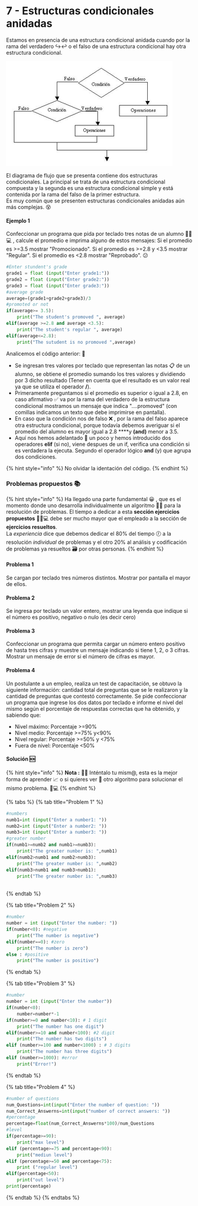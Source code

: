 # 7 - Estructuras condicionales anidadas

Estamos en presencia de una estructura condicional anidada cuando por la rama del verdadero ↪↩ o el falso de una estructura condicional hay otra estructura condicional.

![Diagrama de flujo estructura condicional anidada](.gitbook/assets/image%20%285%29.png)

El diagrama de flujo que se presenta contiene dos estructuras condicionales. La principal se trata de una estructura condicional compuesta y la segunda es una estructura condicional simple y está contenida por la rama del falso de la primer estructura.  
 Es muy común que se presenten estructuras condicionales anidadas aún más complejas. 😵 

#### Ejemplo 1

Confeccionar un programa que pida por teclado tres notas de un alumno 👨🏾💻 , calcule el promedio e imprima alguno de estos mensajes: Si el promedio es &gt;=3.5 mostrar "Promocionado". Si el promedio es &gt;=2.8 y &lt;3.5 mostrar "Regular". Si el promedio es &lt;2.8 mostrar "Reprobado". 😕 

```python
#Enter stundent's grade
grade1 = float (input("Enter grade1:"))
grade2 = float (input("Enter grade2:"))
grade3 = float (input("Enter grade3:"))
#average grade
average=(grade1+grade2+grade3)/3
#promoted or not
if(average>= 3.5):
    print("The student's promoved ", average)
elif(average >=2.8 and average <3.5):
    print("The student's regular ", average)
elif(average<=2.8):
    print("The sutudent is no promoved ",average)
```

Analicemos el código anterior: 🔎 

* Se ingresan tres valores por teclado que representan las notas 📋 de un alumno, se obtiene el promedio  sumando los tres valores y dividiendo por 3 dicho resultado \(Tener en cuenta que el resultado es un valor real ya que se utiliza el operador **/**\).
* Primeramente preguntamos si el promedio es superior o igual a 2.8, en caso afirmativo ✅ va por la rama del verdadero de la estructura condicional mostramos un mensaje que indica "….promoved" \(con comillas indicamos un texto que debe imprimirse en pantalla\).
* En caso que la condición nos de falso ❌ , por la rama del falso aparece otra estructura condicional, porque todavía debemos averiguar si el promedio del alumno es mayor igual a 2.8 ****y **\(and\)** menor a 3.5.
* Aquí nos hemos adelantado 🏁 un poco y hemos introducido dos operadores **elif** \(si no\), viene despues de un if, verifica una condición si es verdadera la ejecuta. Segundo el operador lógico **and**  \(y\) que agrupa dos condiciones.

{% hint style="info" %}
No olvidar la identación del código.
{% endhint %}



### Problemas propuestos 📚 

{% hint style="info" %}
Ha llegado una parte fundamental 😀 , que es el momento donde uno desarrolla individualmente un algoritmo ✍🏾 para la resolución de problemas. El tiempo a dedicar a esta **sección ejercicios propuestos** 👩🏾💻 debe ser mucho mayor que el empleado a la sección de **ejercicios resueltos**.  
 La _experiencia_ dice que debemos dedicar el 80% del tiempo 🕖 a la resolución _individual_ de problemas y el otro 20% al análisis y codificación de problemas ya resueltos 🗃 por otras personas.
{% endhint %}

#### Problema 1

Se cargan por teclado tres números distintos. Mostrar por pantalla el mayor de ellos.

#### Problema 2

Se ingresa por teclado un valor entero, mostrar una leyenda que indique si el número es positivo, negativo o nulo \(es decir cero\)

#### Problema 3

Confeccionar un programa que permita cargar un número entero positivo de hasta tres cifras y muestre un mensaje indicando si tiene 1, 2, o 3 cifras. Mostrar un mensaje de error si el número de cifras es mayor.

#### Problema 4

Un postulante a un empleo, realiza un test de capacitación, se obtuvo la siguiente información: cantidad total de preguntas que se le realizaron y la cantidad de preguntas que contestó correctamente. Se pide confeccionar un programa que ingrese los dos datos por teclado e informe el nivel del mismo según el porcentaje de respuestas correctas que ha obtenido, y sabiendo que:

* Nivel máximo: Porcentaje  &gt;=90% 
* Nivel medio: Porcentaje &gt;=75% y&lt;90%
* Nivel regular: Porcentaje &gt;=50% y &lt;75%
* Fuera de nivel: Porcentaje &lt;50%

#### Solución 🆘 

{% hint style="info" %}
**Nota :** 👩🏫 Inténtalo tu mism@, esta es la mejor forma de aprender 📈  o si quieres ver 👀 otro algoritmo para solucionar el mismo problema. 👨💻 
{% endhint %}

{% tabs %}
{% tab title="Problem 1" %}
```python
#numbers
numb1=int (input("Enter a number1: "))
numb2=int (input("Enter a number2: "))
numb3=int (input("Enter a number3: "))
#greater number
if(numb1>=numb2 and numb1>=numb3):
    print("The greater number is: ",numb1)
elif(numb2>numb1 and numb2>numb3):
    print("The greater number is: ",numb2)
elif(numb3>numb1 and numb3>numb1):
    print("The greater number is: ",numb3)
    
```
{% endtab %}

{% tab title="Problem 2" %}
```python
#number
number = int (input("Enter the number: "))
if(number<0): #negative
    print("The number is negative")
elif(number==0): #zero
    print("The number is zero")
else : #positive
    print("The number is positivo")
```
{% endtab %}

{% tab title="Problem 3" %}
```python
#number
number = int (input("Enter the number"))
if(number<0):
    number=number*-1
if(number>=0 and number<10): # 1 digit
    print("The number has one digit")
elif(number>=10 and number<100): #2 digit
    print("The number has two digits")
elif (number>=100 and number<1000) : # 3 digits
    print("The number has three digits")
elif (number>=1000): #error
    print("Error!")
```
{% endtab %}

{% tab title="Problem 4" %}
```python
#number of questions
num_Questions=int(input("Enter the number of question: "))
num_Correct_Answerns=int(input("number of correct answers: "))
#percentage
percentage=float(num_Correct_Answerns*100)/num_Questions
#level
if(percentage>=90):
    print("max level")
elif (percentage>=75 and percentage<90):
    print("mediun level")
elif (percentage>=50 and percentage<75):
    print ("regular level")
elif(percentage<50):
    print("out level")
print(percentage)

```
{% endtab %}
{% endtabs %}

